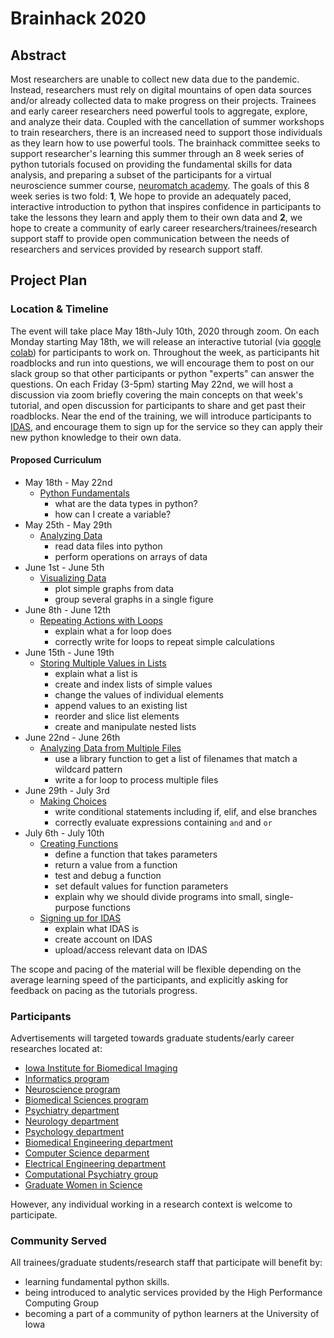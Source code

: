 # Brainhack 2020

## Abstract

Most researchers are unable to collect new data due to the pandemic.
Instead, researchers must rely on digital mountains of open data sources and/or already collected data to
make progress on their projects.
Trainees and early career researchers need powerful tools to aggregate, explore, and analyze their data.
Coupled with the cancellation of summer workshops to train researchers,
there is an increased need to support those individuals as they learn how to use powerful tools.
The brainhack committee seeks to support researcher's learning this summer through an 8 week series
of python tutorials focused on providing the fundamental skills for data analysis, and
preparing a subset of the participants for a virtual neuroscience summer course, [neuromatch academy](https://neuromatch.io/academy/).
The goals of this 8 week series is two fold: **1**, We hope to provide an adequately paced, interactive introduction to python that inspires confidence in participants
to take the lessons they learn and apply them to their own data and **2**, we hope to create a community of early career researchers/trainees/research support staff
to provide open communication between the needs of researchers and services provided by research support staff.


## Project Plan

### Location & Timeline

The event will take place May 18th-July 10th, 2020 through zoom.
On each Monday starting May 18th, we will release an interactive tutorial (via [google colab](https://colab.research.google.com/notebooks/))
for participants to work on.
Throughout the week, as participants hit roadblocks and run into questions, we will encourage them to
post on our slack group so that other participants or python "experts" can answer the questions.
On each Friday (3-5pm) starting May 22nd, we will host a discussion via zoom briefly covering the main concepts
on that week's tutorial, and open discussion for participants to share and get past their roadblocks.
Near the end of the training, we will introduce participants to [IDAS](https://hpc.uiowa.edu/resources-and-services/interactive-data-analytics-service-idas),
and encourage them to sign up for the service so they can apply their new python knowledge to their own data.

#### Proposed Curriculum

- May 18th - May 22nd
  - [Python Fundamentals](https://swcarpentry.github.io/python-novice-inflammation/01-intro/index.html)
    - what are the data types in python?
    - how can I create a variable?
- May 25th - May 29th
  - [Analyzing Data](https://swcarpentry.github.io/python-novice-inflammation/02-numpy/index.html)
    - read data files into python
    - perform operations on arrays of data
- June 1st - June 5th
  - [Visualizing Data](https://swcarpentry.github.io/python-novice-inflammation/03-matplotlib/index.html)
    - plot simple graphs from data
    - group several graphs in a single figure
- June 8th - June 12th
  - [Repeating Actions with Loops](https://swcarpentry.github.io/python-novice-inflammation/04-loop/index.html)
    - explain what a for loop does
    - correctly write for loops to repeat simple calculations
- June 15th - June 19th
  - [Storing Multiple Values in Lists](https://swcarpentry.github.io/python-novice-inflammation/05-lists/index.html)
    - explain what a list is
    - create and index lists of simple values
    - change the values of individual elements
    - append values to an existing list
    - reorder and slice list elements
    - create and manipulate nested lists
- June 22nd - June 26th
  - [Analyzing Data from Multiple Files](https://swcarpentry.github.io/python-novice-inflammation/06-files/index.html)
    - use a library function to get a list of filenames that match a wildcard pattern
    - write a for loop to process multiple files
- June 29th - July 3rd
  - [Making Choices](https://swcarpentry.github.io/python-novice-inflammation/07-cond/index.html)
    - write conditional statements including if, elif, and else branches
    - correctly evaluate expressions containing `and` and `or`
- July 6th - July 10th
  - [Creating Functions](https://swcarpentry.github.io/python-novice-inflammation/08-func/index.html)
    - define a function that takes parameters
    - return a value from a function
    - test and debug a function
    - set default values for function parameters
    - explain why we should divide programs into small, single-purpose functions
  - [Signing up for IDAS](https://hpc.uiowa.edu/resources-and-services/interactive-data-analytics-service-idas)
    - explain what IDAS is
    - create account on IDAS
    - upload/access relevant data on IDAS

The scope and pacing of the material will be flexible depending on the average learning speed of the participants,
and explicitly asking for feedback on pacing as the tutorials progress. 

### Participants

Advertisements will targeted towards graduate students/early career researches located at:
- [Iowa Institute for Biomedical Imaging](https://www.iibi.uiowa.edu/)
- [Informatics program](https://informatics.uiowa.edu/study-opportunities/graduate-program)
- [Neuroscience program](https://neuroscience.grad.uiowa.edu/)
- [Biomedical Sciences program](https://medicine.uiowa.edu/biomed/)
- [Psychiatry department](https://medicine.uiowa.edu/psychiatry/)
- [Neurology department](https://medicine.uiowa.edu/neurology/)
- [Psychology department](https://psychology.uiowa.edu/)
- [Biomedical Engineering department](https://bme.engineering.uiowa.edu/)
- [Computer Science deparment](https://cs.uiowa.edu/)
- [Electrical Engineering department](https://ece.engineering.uiowa.edu/)
- [Computational Psychiatry group](https://medicine.uiowa.edu/iowaneuroscience/research/computational-molecular-psychiatry)
- [Graduate Women in Science](https://outreach.uiowa.edu/program/iota-chi-gwis-iowa-city-chapter-graduate-women-science)

However, any individual working in a research context is welcome to participate.

### Community Served

All trainees/graduate students/research staff that participate will benefit by:
- learning fundamental python skills.
- being introduced to analytic services provided by the High Performance Computing Group
- becoming a part of a community of python learners at the University of Iowa
